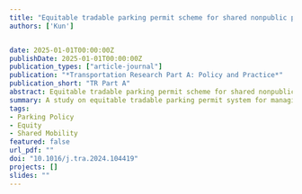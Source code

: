 ```yaml
---
title: "Equitable tradable parking permit scheme for shared nonpublic parking management"
authors: ['Kun']


date: 2025-01-01T00:00:00Z
publishDate: 2025-01-01T00:00:00Z
publication_types: ["article-journal"]
publication: "*Transportation Research Part A: Policy and Practice*"
publication_short: "TR Part A"
abstract: Equitable tradable parking permit scheme for shared nonpublic parking management.
summary: A study on equitable tradable parking permit system for managing shared private parking.
tags:
- Parking Policy
- Equity
- Shared Mobility
featured: false
url_pdf: ""
doi: "10.1016/j.tra.2024.104419"
projects: []
slides: ""
---
```


